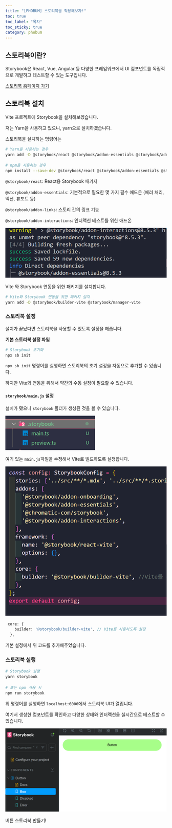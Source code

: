 ```yaml
---
title: "[PHOBUM] 스토리북을 적용해보자!"
toc: true
toc_label: "목차"
toc_sticky: true
category: phobum
---
```


## 스토리북이란?

<span class="hlm">Storybook</span>은 React, Vue, Angular 등 다양한 프레임워크에서 UI 컴포넌트를 독립적으로 개발하고 테스트할 수 있는 도구입니다.

[스토리북 홈페이지 가기](https://storybook.js.org/)



## 스토리북 설치

Vite 프로젝트에 Storybook을 설치해보겠습니다.

저는 Yarn을 사용하고 있으니, yarn으로 설치하겠습니다.



스토리북을 설치하는 명령어는

``` bash
# Yarn을 사용하는 경우
yarn add -D @storybook/react @storybook/addon-essentials @storybook/addon-links @storybook/addon-interactions

# npm을 사용하는 경우
npm install --save-dev @storybook/react @storybook/addon-essentials @storybook/addon-links @storybook/addon-interactions

```

`@storybook/react`: React용 Storybook 패키지

`@storybook/addon-essentials`: 기본적으로 필요한 몇 가지 필수 애드온 (에러 처리, 액션, 뷰포트 등)

`@storybook/addon-links`: 스토리 간의 링크 기능

`@storybook/addon-interactions`: 인터랙션 테스트를 위한 애드온



<img src="/../images/2025-02-09-스토리북적용/image-20250209223514677.png" alt="image-20250209223514677" style="zoom:67%;" />



Vite 와 Storybook 연동을 위한 패키지를 설치합니다.

``` bash
# Vite와 Storybook 연동을 위한 패키지 설치
yarn add -D @storybook/builder-vite @storybook/manager-vite

```



### 스토리북 설정



설치가 끝났다면 스토리북을 사용할 수 있도록 설정을 해줍니다.



**기본 스토리북 설정 파일**

``` bash
# Storybook 초기화
npx sb init

```

`npx sb init` 명령어를 실행하면 스토리북의 초기 설정을 자동으로 추가할 수 있습니다.

하지만 Vite와 연동을 위해서 약간의 수동 설정이 필요할 수 있습니다.



#### `storybook/main.js` 설정

설치가 됐으니 `storybook` 폴더가 생성된 것을 볼 수 있습니다.

<img src="/../images/2025-02-09-스토리북적용/image-20250209224010361.png" alt="image-20250209224010361" style="zoom:67%;" />

여기 있는 `main.js`파일을 수정해서 Vite로 빌드하도록 설정합니다.

<img src="/../images/2025-02-09-스토리북적용/image-20250209224143204.png" alt="image-20250209224143204" style="zoom:67%;" />

``` ts
 core: {
    builder: '@storybook/builder-vite', // Vite를 사용하도록 설정
  },
```

기본 설정에서 위 코드를 추가해주었습니다.



### 스토리북 실행

``` bash
# Storybook 실행
yarn storybook

# 또는 npm 사용 시
npm run storybook

```

위 명령어를 실행하면 `localhost:6006`에서 스토리북 UI가 열립니다. 

여기서 생성한 컴포넌트를 확인하고 다양한 상태와 인터랙션을 실시간으로 테스트할 수 있습니다.



<img src="/../images/2025-02-09-스토리북적용/image-20250209233847723.png" alt="image-20250209233847723" style="zoom:50%;" />

버튼 스토리북 만들기!